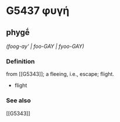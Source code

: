 # G5437 φυγή

## phygḗ

_(foog-ay' | foo-GAY | fyoo-GAY)_

### Definition

from [[G5343]]; a fleeing, i.e., escape; flight.

- flight

### See also

[[G5343]]

